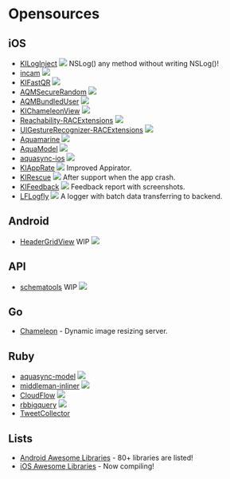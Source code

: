 Opensources
===========

iOS
---

- [KILogInject](https://github.com/kaiinui/KILogInject) ![](http://img.shields.io/cocoapods/v/KILogInject.svg?style=flat) NSLog() any method without writing NSLog()! 
- [incam](https://github.com/kaiinui/incam) ![](http://img.shields.io/cocoapods/v/KIIncam.svg?style=flat)
- [KIFastQR](https://github.com/kaiinui/FastQR) ![](http://img.shields.io/cocoapods/v/KIFastQR.svg?style=flat)
- [AQMSecureRandom](https://github.com/AQAquamarine/AQMSecureRandom) ![](http://img.shields.io/cocoapods/v/AQMSecureRandom.svg?style=flat)
- [AQMBundledUser](https://github.com/AQAquamarine/AQMBundledUser) ![](http://img.shields.io/cocoapods/v/AQMBundledUser.svg?style=flat)
- [KIChameleonView](https://github.com/kaiinui/KIChameleonView) ![](http://img.shields.io/cocoapods/v/KIChameleonView.svg?style=flat)
- [Reachability-RACExtensions](https://github.com/kaiinui/Reachability-RACExtensions) ![](http://img.shields.io/cocoapods/v/Reachability-RACExtensions.svg?style=flat)
- [UIGestureRecognizer-RACExtensions](https://github.com/kaiinui/UIGestureRecognizer-RACExtensions) ![](http://img.shields.io/cocoapods/v/UIGestureRecognizer+ReactiveCocoa.svg?style=flat)
- [Aquamarine](https://github.com/AQAquamarine/Aquamarine) ![](http://progressed.io/bar/0)
- [AquaModel](https://github.com/AQAquamarine/AquaModel) ![](http://progressed.io/bar/20)
- [aquasync-ios](https://github.com/AQAquamarine/aquasync-ios) ![](http://progressed.io/bar/60)
- [KIAppRate](https://github.com/kaiinui/KIAppRate) ![](http://progressed.io/bar/0) Improved Appirator.
- [KIRescue](https://github.com/kaiinui/KIRescue) ![](http://progressed.io/bar/0) After support when the app crash.
- [KIFeedback](https://github.com/kaiinui/KIFeedback) ![](http://progressed.io/bar/0) Feedback report with screenshots.
- [LFLogfly](https://github.com/kaiinui/LFLogfly) ![](http://progressed.io/bar/0) A logger with batch data transferring to backend.


Android
---

- [HeaderGridView](https://github.com/AquaSupport/HeaderGridView) WIP ![](http://progressed.io/bar/0)

API
---

- [schematools](https://github.com/kaiinui/schematools) WIP ![](http://progressed.io/bar/0)

Go
---

- [Chameleon](https://github.com/filmapp/chameleon) - Dynamic image resizing server.

Ruby
---

- [aquasync-model](https://github.com/AQAquamarine/aquasync_model) ![](https://badge.fury.io/rb/aquasync_model.svg)
- [middleman-inliner](https://github.com/kaiinui/middleman-inliner) ![](https://badge.fury.io/rb/middleman-inliner.svg)
- [CloudFlow](https://github.com/kaiinui/cloud_flow) ![](https://badge.fury.io/rb/cloud_flow.svg)
- [rbbigquery](https://github.com/kaiinui/rbbigquery) ![](https://badge.fury.io/rb/rbbigquery.svg)
- [TweetCollector](https://github.com/kaiinui/tweet_collector)
 
Lists
---

- [Android Awesome Libraries](https://github.com/kaiinui/android-awesome-libraries) - 80+ libraries are listed!
- [iOS Awesome Libraries](https://github.com/kaiinui/ios-awesome-libraries) - Now compiling!
